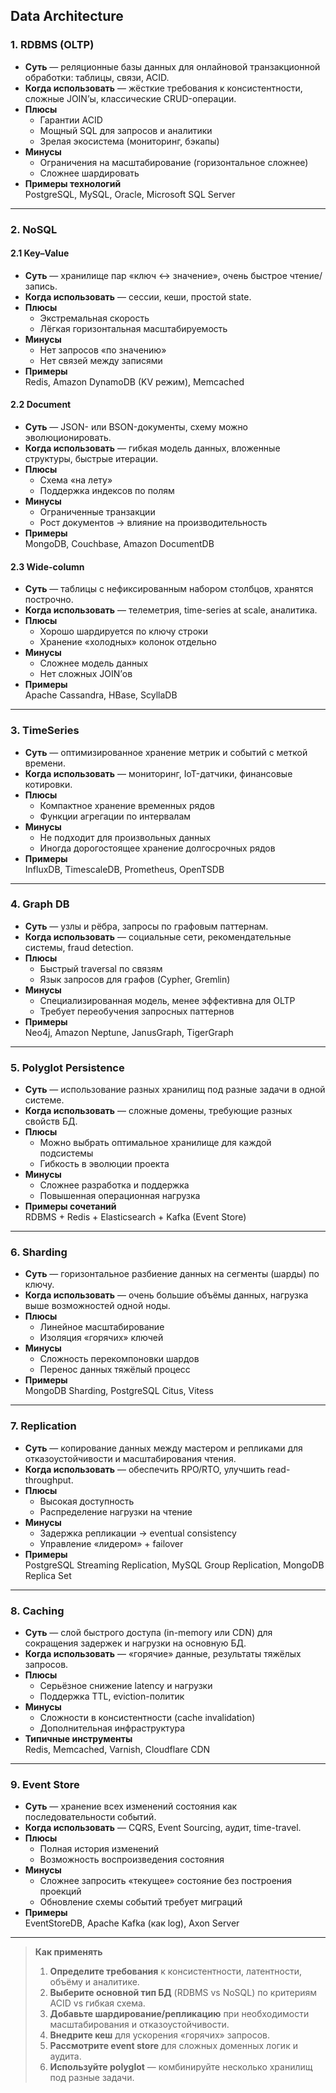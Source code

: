 ## Data Architecture

### 1. RDBMS (OLTP)

- **Суть** — реляционные базы данных для онлайновой транзакционной обработки: таблицы, связи, ACID.
- **Когда использовать** — жёсткие требования к консистентности, сложные JOIN’ы, классические CRUD-операции.
- **Плюсы**
    - Гарантии ACID
    - Мощный SQL для запросов и аналитики
    - Зрелая экосистема (мониторинг, бэкапы)
- **Минусы**
    - Ограничения на масштабирование (горизонтальное сложнее)
    - Сложнее шардировать
- **Примеры технологий**  
  PostgreSQL, MySQL, Oracle, Microsoft SQL Server

---

### 2. NoSQL

#### 2.1 Key–Value

- **Суть** — хранилище пар «ключ ↔ значение», очень быстрое чтение/запись.
- **Когда использовать** — сессии, кеши, простой state.
- **Плюсы**
    - Экстремальная скорость
    - Лёгкая горизонтальная масштабируемость
- **Минусы**
    - Нет запросов «по значению»
    - Нет связей между записями
- **Примеры**  
  Redis, Amazon DynamoDB (KV режим), Memcached

#### 2.2 Document

- **Суть** — JSON- или BSON-документы, схему можно эволюционировать.
- **Когда использовать** — гибкая модель данных, вложенные структуры, быстрые итерации.
- **Плюсы**
    - Схема «на лету»
    - Поддержка индексов по полям
- **Минусы**
    - Ограниченные транзакции
    - Рост документов → влияние на производительность
- **Примеры**  
  MongoDB, Couchbase, Amazon DocumentDB

#### 2.3 Wide-column

- **Суть** — таблицы с нефиксированным набором столбцов, хранятся построчно.
- **Когда использовать** — телеметрия, time-series at scale, аналитика.
- **Плюсы**
    - Хорошо шардируется по ключу строки
    - Хранение «холодных» колонок отдельно
- **Минусы**
    - Сложнее модель данных
    - Нет сложных JOIN’ов
- **Примеры**  
  Apache Cassandra, HBase, ScyllaDB

---

### 3. TimeSeries

- **Суть** — оптимизированное хранение метрик и событий с меткой времени.
- **Когда использовать** — мониторинг, IoT-датчики, финансовые котировки.
- **Плюсы**
    - Компактное хранение временных рядов
    - Функции агрегации по интервалам
- **Минусы**
    - Не подходит для произвольных данных
    - Иногда дорогостоящее хранение долгосрочных рядов
- **Примеры**  
  InfluxDB, TimescaleDB, Prometheus, OpenTSDB

---

### 4. Graph DB

- **Суть** — узлы и рёбра, запросы по графовым паттернам.
- **Когда использовать** — социальные сети, рекомендательные системы, fraud detection.
- **Плюсы**
    - Быстрый traversal по связям
    - Язык запросов для графов (Cypher, Gremlin)
- **Минусы**
    - Специализированная модель, менее эффективна для OLTP
    - Требует переобучения запросных паттернов
- **Примеры**  
  Neo4j, Amazon Neptune, JanusGraph, TigerGraph

---

### 5. Polyglot Persistence

- **Суть** — использование разных хранилищ под разные задачи в одной системе.
- **Когда использовать** — сложные домены, требующие разных свойств БД.
- **Плюсы**
    - Можно выбрать оптимальное хранилище для каждой подсистемы
    - Гибкость в эволюции проекта
- **Минусы**
    - Сложнее разработка и поддержка
    - Повышенная операционная нагрузка
- **Примеры сочетаний**  
  RDBMS + Redis + Elasticsearch + Kafka (Event Store)

---

### 6. Sharding

- **Суть** — горизонтальное разбиение данных на сегменты (шарды) по ключу.
- **Когда использовать** — очень большие объёмы данных, нагрузка выше возможностей одной ноды.
- **Плюсы**
    - Линейное масштабирование
    - Изоляция «горячих» ключей
- **Минусы**
    - Сложность перекомпоновки шардов
    - Перенос данных тяжёлый процесс
- **Примеры**  
  MongoDB Sharding, PostgreSQL Citus, Vitess

---

### 7. Replication

- **Суть** — копирование данных между мастером и репликами для отказоустойчивости и масштабирования чтения.
- **Когда использовать** — обеспечить RPO/RTO, улучшить read-throughput.
- **Плюсы**
    - Высокая доступность
    - Распределение нагрузки на чтение
- **Минусы**
    - Задержка репликации → eventual consistency
    - Управление «лидером» + failover
- **Примеры**  
  PostgreSQL Streaming Replication, MySQL Group Replication, MongoDB Replica Set

---

### 8. Caching

- **Суть** — слой быстрого доступа (in-memory или CDN) для сокращения задержек и нагрузки на основную БД.
- **Когда использовать** — «горячие» данные, результаты тяжёлых запросов.
- **Плюсы**
    - Серьёзное снижение latency и нагрузки
    - Поддержка TTL, eviction-политик
- **Минусы**
    - Сложности в консистентности (cache invalidation)
    - Дополнительная инфраструктура
- **Типичные инструменты**  
  Redis, Memcached, Varnish, Cloudflare CDN

---

### 9. Event Store

- **Суть** — хранение всех изменений состояния как последовательности событий.
- **Когда использовать** — CQRS, Event Sourcing, аудит, time-travel.
- **Плюсы**
    - Полная история изменений
    - Возможность воспроизведения состояния
- **Минусы**
    - Сложнее запросить «текущее» состояние без построения проекций
    - Обновление схемы событий требует миграций
- **Примеры**  
  EventStoreDB, Apache Kafka (как log), Axon Server

---

> **Как применять**
> 1. **Определите требования** к консистентности, латентности, объёму и аналитике.
> 2. **Выберите основной тип БД** (RDBMS vs NoSQL) по критериям ACID vs гибкая схема.
> 3. **Добавьте шардирование/репликацию** при необходимости масштабирования и отказоустойчивости.
> 4. **Внедрите кеш** для ускорения «горячих» запросов.
> 5. **Рассмотрите event store** для сложных доменных логик и аудита.
> 6. **Используйте polyglot** — комбинируйте несколько хранилищ под разные задачи.  
